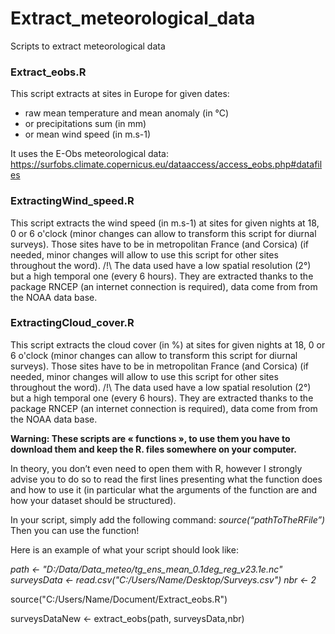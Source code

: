 # Extract_meteorological_data
Scripts to extract meteorological data

### Extract_eobs.R
This script extracts at sites in Europe for given dates:
- raw mean temperature and mean anomaly (in °C)
- or precipitations sum (in mm)
- or mean wind speed (in m.s-1)

It uses the E-Obs meteorological data: https://surfobs.climate.copernicus.eu/dataaccess/access_eobs.php#datafiles

### ExtractingWind_speed.R
This script extracts the wind speed (in m.s-1) at sites for given nights at 18, 0 or 6 o'clock (minor changes can allow to transform this script for diurnal surveys).
Those sites have to be in metropolitan France (and Corsica) (if needed, minor changes will allow to use this script for other sites throughout the word).
/!\ The data used have a low spatial resolution (2°) but a high temporal one (every 6 hours).
They are extracted thanks to the package RNCEP (an internet connection is required), data come from from the NOAA data base.

### ExtractingCloud_cover.R
This script extracts the cloud cover (in %) at sites for given nights at 18, 0 or 6 o'clock (minor changes can allow to transform this script for diurnal surveys).
Those sites have to be in metropolitan France (and Corsica) (if needed, minor changes will allow to use this script for other sites throughout the word).
/!\ The data used have a low spatial resolution (2°) but a high temporal one (every 6 hours).
They are extracted thanks to the package RNCEP (an internet connection is required), data come from from the NOAA data base.

**Warning:
These scripts are « functions », to use them you have to download them and keep the R. files somewhere on your computer.**  

In theory, you don’t even need to open them with R, however I strongly advise you to do so to read the first lines presenting what the function does and how to use it (in particular what the arguments of the function are and how your dataset should be structured). 

In your script, simply add the following command:
*source(“pathToTheRFile”)*
Then you can use the function!

Here is an example of what your script should look like: 

*path <- "D:/Data/Data_meteo/tg_ens_mean_0.1deg_reg_v23.1e.nc"
surveysData <- read.csv("C:/Users/Name/Desktop/Surveys.csv")
nbr <- 2*

source("C:/Users/Name/Document/Extract_eobs.R")

surveysDataNew <- extract_eobs(path, surveysData,nbr)

